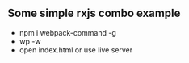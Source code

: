 ## Some simple rxjs combo example
-  npm i webpack-command -g
-  wp -w
- open index.html or  use live server